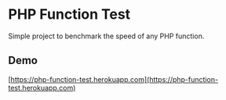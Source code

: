# PHP Function Test

Simple project to benchmark the speed of any PHP function.

## Demo
[https://php-function-test.herokuapp.com](https://php-function-test.herokuapp.com)
